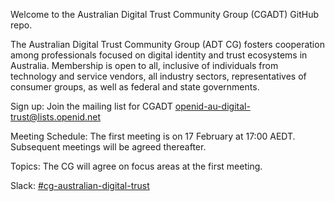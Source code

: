Welcome to the Australian Digital Trust Community Group (CGADT) GitHub repo.

The Australian Digital Trust Community Group (ADT CG) fosters cooperation among professionals focused on digital identity and trust ecosystems in Australia. 
Membership is open to all, inclusive of individuals from technology and service vendors, all industry sectors, representatives of consumer groups,  as well as federal and state governments.

Sign up: Join the mailing list for CGADT openid-au-digital-trust@lists.openid.net

Meeting Schedule: The first meeting is on 17 February at 17:00 AEDT. Subsequent meetings will be agreed thereafter.

Topics: The CG will agree on focus areas at the first meeting. 

Slack: [#cg-australian-digital-trust](https://app.slack.com/client/TBB85A45B/C086C5WF4KA)
